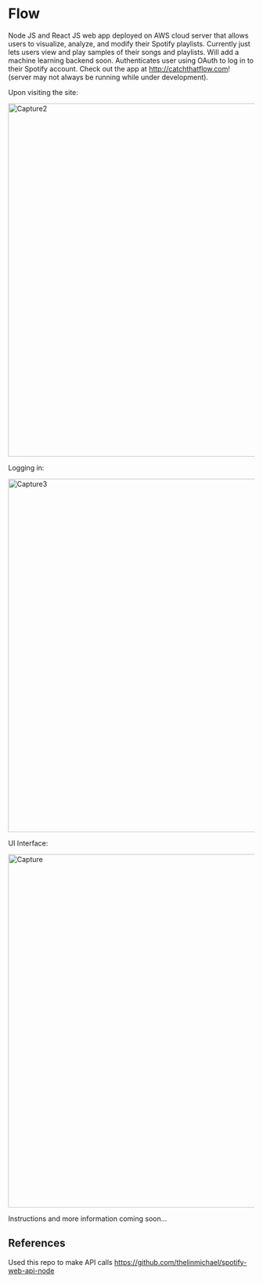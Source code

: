 # Flow
Node JS and React JS web app deployed on AWS cloud server that allows users to visualize, analyze, and modify their Spotify playlists. Currently just lets users view and play samples of their songs and playlists. Will add a machine learning backend soon. Authenticates user using OAuth to log in to their Spotify account. Check out the app at <http://catchthatflow.com>! (server may not always be running while under development).

Upon visiting the site:

<img width="720" alt="Capture2" src="https://user-images.githubusercontent.com/60802511/117401080-7fc1d100-aec9-11eb-8f31-fdcb5294b45d.PNG">

Logging in:

<img width="720" alt="Capture3" src="https://user-images.githubusercontent.com/60802511/117401101-87817580-aec9-11eb-8614-28a3e5e07355.PNG">

UI Interface:

<img width="720" alt="Capture" src="https://user-images.githubusercontent.com/60802511/117400461-4e94d100-aec8-11eb-9212-bafa3e99a7a4.PNG">

Instructions and more information coming soon...

## References
Used this repo to make API calls <https://github.com/thelinmichael/spotify-web-api-node>
